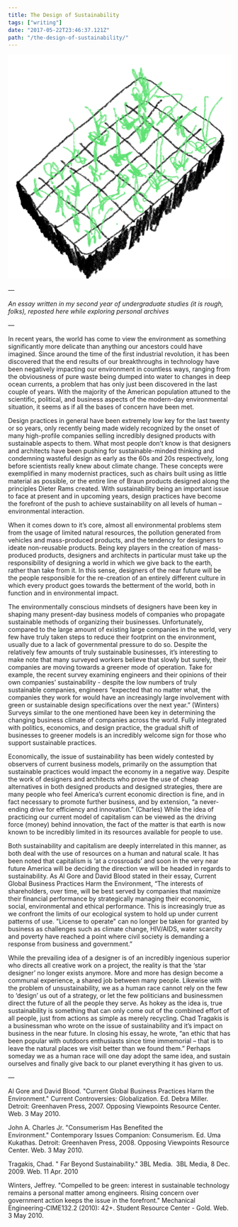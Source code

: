 ```yaml
---
title: The Design of Sustainability
tags: ["writing"]
date: "2017-05-22T23:46:37.121Z"
path: "/the-design-of-sustainability/"
---
```


![A garden multi-plot illustration](./1.png)

—

_An essay written in my second year of undergraduate studies (it is rough, folks), reposted here while exploring personal archives_

—

In recent years, the world has come to view the environment as something significantly more delicate than anything our ancestors could have imagined. Since around the time of the first industrial revolution, it has been discovered that the end results of our breakthroughs in technology have been negatively impacting our environment in countless ways, ranging from the obviousness of pure waste being dumped into water to changes in deep ocean currents, a problem that has only just been discovered in the last couple of years. With the majority of the American population attuned to the scientific, political, and business aspects of the modern-day environmental situation, it seems as if all the bases of concern have been met.

Design practices in general have been extremely low key for the last twenty or so years, only recently being made widely recognized by the onset of many high-profile companies selling incredibly designed products with sustainable aspects to them. What most people don’t know is that designers and architects have been pushing for sustainable-minded thinking and condemning wasteful design as early as the 60s and 20s respectively, long before scientists really knew about climate change. These concepts were exemplified in many modernist practices, such as chairs built using as little material as possible, or the entire line of Braun products designed along the principles Dieter Rams created. With sustainability being an important issue to face at present and in upcoming years, design practices have become the forefront of the push to achieve sustainability on all levels of human – environmental interaction.

When it comes down to it’s core, almost all environmental problems stem from the usage of limited natural resources, the pollution generated from vehicles and mass-produced products, and the tendency for designers to ideate non-reusable products. Being key players in the creation of mass-produced products, designers and architects in particular must take up the responsibility of designing a world in which we give back to the earth, rather than take from it. In this sense, designers of the near future will be the people responsible for the re-creation of an entirely different culture in which every product goes towards the betterment of the world, both in function and in environmental impact.  

The environmentally conscious mindsets of designers have been key in shaping many present-day business models of companies who propagate sustainable methods of organizing their businesses. Unfortunately, compared to the large amount of existing large companies in the world, very few have truly taken steps to reduce their footprint on the environment, usually due to a lack of governmental pressure to do so. Despite the relatively few amounts of truly sustainable businesses, it’s interesting to make note that many surveyed workers believe that slowly but surely, their companies are moving towards a greener mode of operation. Take for example, the recent survey examining engineers and their opinions of their own companies’ sustainability - despite the low numbers of truly sustainable companies, engineers “expected that no matter what, the companies they work for would have an increasingly large involvement with green or sustainable design specifications over the next year.” (Winters) Surveys similar to the one mentioned have been key in determining the changing business climate of companies across the world.  Fully integrated with politics, economics, and design practice, the gradual shift of businesses to greener models is an incredibly welcome sign for those who support sustainable practices.

Economically, the issue of sustainability has been widely contested by observers of current business models, primarily on the assumption that sustainable practices would impact the economy in a negative way. Despite the work of designers and architects who prove the use of cheap alternatives in both designed products and designed strategies, there are many people who feel America’s current economic direction is fine, and in fact necessary to promote further business, and by extension, “a never-ending drive for efficiency and innovation.” (Charles) While the idea of practicing our current model of capitalism can be viewed as the driving force (money) behind innovation, the fact of the matter is that earth is now known to be incredibly limited in its resources available for people to use.

Both sustainability and capitalism are deeply interrelated in this manner, as both deal with the use of resources on a human and natural scale. It has been noted that capitalism is ‘at a crossroads’ and soon in the very near future America will be deciding the direction we will be headed in regards to sustainability. As Al Gore and David Blood stated in their essay, Current Global Business Practices Harm the Environment, “The interests of shareholders, over time, will be best served by companies that maximize their financial performance by strategically managing their economic, social, environmental and ethical performance. This is increasingly true as we confront the limits of our ecological system to hold up under current patterns of use. "License to operate" can no longer be taken for granted by business as challenges such as climate change, HIV/AIDS, water scarcity and poverty have reached a point where civil society is demanding a response from business and government.”

While the prevailing idea of a designer is of an incredibly ingenious superior who directs all creative work on a project, the reality is that the ‘star designer’ no longer exists anymore. More and more has design become a communal experience, a shared job between many people. Likewise with the problem of unsustainability, we as a human race cannot rely on the few to ‘design’ us out of a strategy, or let the few politicians and businessmen direct the future of all the people they serve. As hokey as the idea is, true sustainability is something that can only come out of the combined effort of all people, just from actions as simple as merely recycling. Chad Tragakis is a businessman who wrote on the issue of sustainability and it’s impact on business in the near future. In closing his essay, he wrote, “an ethic that has been popular with outdoors enthusiasts since time immemorial – that is to leave the natural places we visit better than we found them.”  Perhaps someday we as a human race will one day adopt the same idea, and sustain ourselves and finally give back to our planet everything it has given to us.

—

Al Gore and David Blood. "Current Global Business Practices Harm the Environment." Current Controversies: Globalization. Ed. Debra Miller. Detroit: Greenhaven Press, 2007. Opposing Viewpoints Resource Center. Web. 3 May 2010.

John A. Charles Jr. "Consumerism Has Benefited the Environment." Contemporary Issues Companion: Consumerism. Ed. Uma Kukathas. Detroit: Greenhaven Press, 2008. Opposing Viewpoints Resource Center. Web. 3 May 2010.

Tragakis, Chad. " Far Beyond Sustainability." 3BL Media.  3BL Media, 8 Dec. 2009. Web. 11 Apr. 2010

Winters, Jeffrey. "Compelled to be green: interest in sustainable technology remains a personal matter among engineers. Rising concern over government action keeps the issue in the forefront." Mechanical Engineering-CIME132.2 (2010): 42+. Student Resource Center - Gold. Web. 3 May 2010.